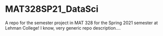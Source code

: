# MAT328SP21_DataSci
A repo for the semester project in MAT 328 for the Spring 2021 semester at Lehman College! I know, very generic repo description....
